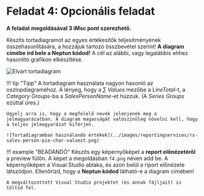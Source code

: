 # Feladat 4: Opcionális feladat

**A feladat megoldásával 3 iMsc pont szerezhető.**

Készíts tortadiagramot az egyes értékesítők teljesítményének összehasonlítására, a hozzájuk tartozó összbevétel szerint! **A diagram címébe írd bele a Neptun kódod!** A cél az alábbi, vagy legalábbis ehhez hasonlító grafikon elkészítése.

![Elvárt tortadiagram](../images/reportingservices/rs-sales-person-pie-chart.png)

!!! tip "Tipp"
    A tortadiagram használata nagyon hasonló az oszlopdiagraméhoz. A lényeg, hogy a _∑ Values_ mezőbe a _LineTotal_-t, a _Category Groups_-ba a _SalesPersonName_-et húzzuk. (A _Series Groups_ ezúttal üres.)

    Ügyelj arra is, hogy a megfelelő nevek jelenjenek meg a jelmagyarázatban. A diagram magasságát valószínűleg növelni kell, hogy a teljes jelmagyarázat kiférjen.

    ![Tortadiagramban használandó értékek](../images/reportingservices/rs-sales-person-pie-char-valuest.png)

!!! example "BEADANDÓ"
    Készíts egy képernyőképet a **report előnézetéről** a preview fülön. A képet a megoldásban `f4.png` néven add be. A képernyőképen a Visual Studio ablaka, és azon belül a riport előnézete látszódjon. Ellenőrizd, hogy a **Neptun kódod** látható-e a diagram címében!

    A megváltozottott Visual Studio projektet (és annak fájljait) is töltsd fel.
